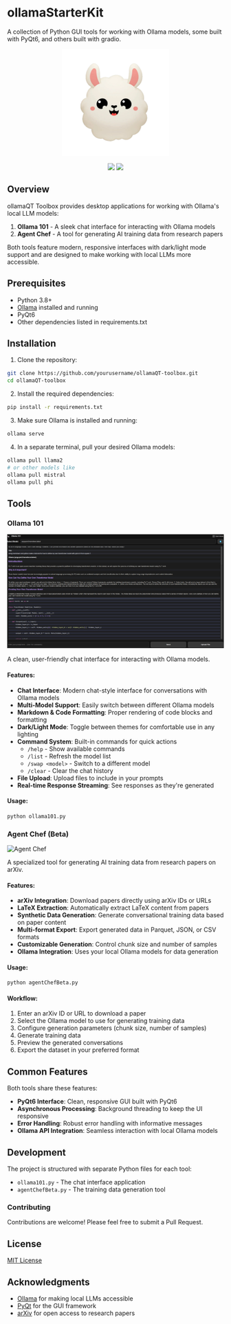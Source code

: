 # ollamaStarterKit

A collection of Python GUI tools for working with Ollama models, some built with PyQt6, and others built with gradio.

<p align="center">
  <img src="assets/ollama101_icon.png" alt="OARC LOGO" width="250"/>
</p>
<p align="center">
  <a href="https://ko-fi.com/theborch"><img src="icons/buy me a coffee button.png" height="48"></a>
  <a href="https://discord.gg/mNeQZzBHuW"><img src="icons/Discord button.png" height="48"></a>
</p>


## Overview

ollamaQT Toolbox provides desktop applications for working with Ollama's local LLM models:

1. **Ollama 101** - A sleek chat interface for interacting with Ollama models
2. **Agent Chef** - A tool for generating AI training data from research papers

Both tools feature modern, responsive interfaces with dark/light mode support and are designed to make working with local LLMs more accessible.

## Prerequisites

- Python 3.8+
- [Ollama](https://ollama.ai/) installed and running
- PyQt6
- Other dependencies listed in requirements.txt

## Installation

1. Clone the repository:
```bash
git clone https://github.com/yourusername/ollamaQT-toolbox.git
cd ollamaQT-toolbox
```

2. Install the required dependencies:
```bash
pip install -r requirements.txt
```

3. Make sure Ollama is installed and running:
```bash
ollama serve
```

4. In a separate terminal, pull your desired Ollama models:
```bash
ollama pull llama2
# or other models like
ollama pull mistral
ollama pull phi
```

## Tools

### Ollama 101

![ollamaStarterKit](assets/ollama101_md1.png)

A clean, user-friendly chat interface for interacting with Ollama models.

#### Features:

- **Chat Interface**: Modern chat-style interface for conversations with Ollama models
- **Multi-Model Support**: Easily switch between different Ollama models
- **Markdown & Code Formatting**: Proper rendering of code blocks and formatting
- **Dark/Light Mode**: Toggle between themes for comfortable use in any lighting
- **Command System**: Built-in commands for quick actions
  - `/help` - Show available commands
  - `/list` - Refresh the model list
  - `/swap <model>` - Switch to a different model
  - `/clear` - Clear the chat history
- **File Upload**: Upload files to include in your prompts
- **Real-time Response Streaming**: See responses as they're generated

#### Usage:

```bash
python ollama101.py
```

### Agent Chef (Beta)

![Agent Chef](https://placehold.co/600x400?text=Agent+Chef)

A specialized tool for generating AI training data from research papers on arXiv.

#### Features:

- **arXiv Integration**: Download papers directly using arXiv IDs or URLs
- **LaTeX Extraction**: Automatically extract LaTeX content from papers
- **Synthetic Data Generation**: Generate conversational training data based on paper content
- **Multi-format Export**: Export generated data in Parquet, JSON, or CSV formats
- **Customizable Generation**: Control chunk size and number of samples
- **Ollama Integration**: Uses your local Ollama models for data generation

#### Usage:

```bash
python agentChefBeta.py
```

#### Workflow:

1. Enter an arXiv ID or URL to download a paper
2. Select the Ollama model to use for generating training data
3. Configure generation parameters (chunk size, number of samples)
4. Generate training data
5. Preview the generated conversations
6. Export the dataset in your preferred format

## Common Features

Both tools share these features:

- **PyQt6 Interface**: Clean, responsive GUI built with PyQt6
- **Asynchronous Processing**: Background threading to keep the UI responsive
- **Error Handling**: Robust error handling with informative messages
- **Ollama API Integration**: Seamless interaction with local Ollama models

## Development

The project is structured with separate Python files for each tool:

- `ollama101.py` - The chat interface application
- `agentChefBeta.py` - The training data generation tool

### Contributing

Contributions are welcome! Please feel free to submit a Pull Request.

## License

[MIT License](LICENSE)

## Acknowledgments

- [Ollama](https://ollama.ai/) for making local LLMs accessible
- [PyQt](https://riverbankcomputing.com/software/pyqt/) for the GUI framework
- [arXiv](https://arxiv.org/) for open access to research papers
